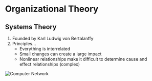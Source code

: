 # Organizational Theory #
## Systems Theory ##
1. Founded by Karl Ludwig von Bertalanffy
2. Principles…
	* Everything is interrelated
	* Small changes can create a large impact
	* Nonlinear relationships make it difficult to determine cause and effect relationships (complex)

![Computer Network](/Users/samuelbrody/Desktop/computer_network.png)